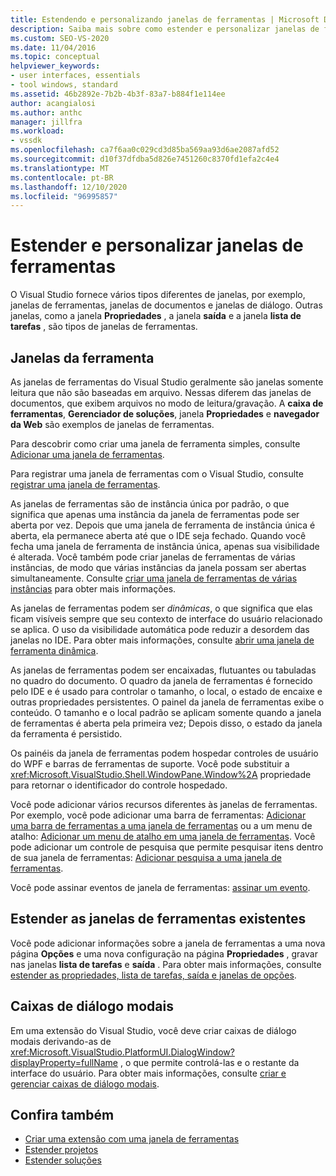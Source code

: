 ```yaml
---
title: Estendendo e personalizando janelas de ferramentas | Microsoft Docs
description: Saiba mais sobre como estender e personalizar janelas de ferramentas que o Visual Studio fornece, incluindo o janela Propriedades, a janela de saída e a janela de Lista de Tarefas.
ms.custom: SEO-VS-2020
ms.date: 11/04/2016
ms.topic: conceptual
helpviewer_keywords:
- user interfaces, essentials
- tool windows, standard
ms.assetid: 46b2892e-7b2b-4b3f-83a7-b884f1e114ee
author: acangialosi
ms.author: anthc
manager: jillfra
ms.workload:
- vssdk
ms.openlocfilehash: ca7f6aa0c029cd3d85ba569aa93d6ae2087afd52
ms.sourcegitcommit: d10f37dfdba5d826e7451260c8370fd1efa2c4e4
ms.translationtype: MT
ms.contentlocale: pt-BR
ms.lasthandoff: 12/10/2020
ms.locfileid: "96995857"
---
```

# <a name="extend-and-customize-tool-windows"></a>Estender e personalizar janelas de ferramentas
O Visual Studio fornece vários tipos diferentes de janelas, por exemplo, janelas de ferramentas, janelas de documentos e janelas de diálogo. Outras janelas, como a janela **Propriedades** , a janela **saída** e a janela **lista de tarefas** , são tipos de janelas de ferramentas.

## <a name="tool-windows"></a>Janelas da ferramenta
 As janelas de ferramentas do Visual Studio geralmente são janelas somente leitura que não são baseadas em arquivo. Nessas diferem das janelas de documentos, que exibem arquivos no modo de leitura/gravação. A **caixa de ferramentas**, **Gerenciador de soluções**, janela **Propriedades** e **navegador da Web** são exemplos de janelas de ferramentas.

 Para descobrir como criar uma janela de ferramenta simples, consulte [Adicionar uma janela de ferramentas](../extensibility/adding-a-tool-window.md).

 Para registrar uma janela de ferramentas com o Visual Studio, consulte [registrar uma janela de ferramentas](../extensibility/registering-a-tool-window.md).

 As janelas de ferramentas são de instância única por padrão, o que significa que apenas uma instância da janela de ferramentas pode ser aberta por vez. Depois que uma janela de ferramenta de instância única é aberta, ela permanece aberta até que o IDE seja fechado. Quando você fecha uma janela de ferramenta de instância única, apenas sua visibilidade é alterada. Você também pode criar janelas de ferramentas de várias instâncias, de modo que várias instâncias da janela possam ser abertas simultaneamente. Consulte [criar uma janela de ferramentas de várias instâncias](../extensibility/creating-a-multi-instance-tool-window.md) para obter mais informações.

 As janelas de ferramentas podem ser *dinâmicas*, o que significa que elas ficam visíveis sempre que seu contexto de interface do usuário relacionado se aplica. O uso da visibilidade automática pode reduzir a desordem das janelas no IDE. Para obter mais informações, consulte [abrir uma janela de ferramenta dinâmica](../extensibility/opening-a-dynamic-tool-window.md).

 As janelas de ferramentas podem ser encaixadas, flutuantes ou tabuladas no quadro do documento. O quadro da janela de ferramentas é fornecido pelo IDE e é usado para controlar o tamanho, o local, o estado de encaixe e outras propriedades persistentes. O painel da janela de ferramentas exibe o conteúdo. O tamanho e o local padrão se aplicam somente quando a janela de ferramentas é aberta pela primeira vez; Depois disso, o estado da janela da ferramenta é persistido.

 Os painéis da janela de ferramentas podem hospedar controles de usuário do WPF e barras de ferramentas de suporte. Você pode substituir a <xref:Microsoft.VisualStudio.Shell.WindowPane.Window%2A> propriedade para retornar o identificador do controle hospedado.

 Você pode adicionar vários recursos diferentes às janelas de ferramentas. Por exemplo, você pode adicionar uma barra de ferramentas: [Adicionar uma barra de ferramentas a uma janela de ferramentas](../extensibility/adding-a-toolbar-to-a-tool-window.md) ou a um menu de atalho: [Adicionar um menu de atalho em uma janela de ferramentas](../extensibility/adding-a-shortcut-menu-in-a-tool-window.md). Você pode adicionar um controle de pesquisa que permite pesquisar itens dentro de sua janela de ferramentas: [Adicionar pesquisa a uma janela de ferramentas](../extensibility/adding-search-to-a-tool-window.md).

 Você pode assinar eventos de janela de ferramentas: [assinar um evento](../extensibility/subscribing-to-an-event.md).

## <a name="extend-existing-tool-windows"></a>Estender as janelas de ferramentas existentes
 Você pode adicionar informações sobre a janela de ferramentas a uma nova página **Opções** e uma nova configuração na página **Propriedades** , gravar nas janelas **lista de tarefas** e **saída** . Para obter mais informações, consulte [estender as propriedades, lista de tarefas, saída e janelas de opções](../extensibility/extending-the-properties-task-list-output-and-options-windows.md).

## <a name="modal-dialog-boxes"></a>Caixas de diálogo modais
 Em uma extensão do Visual Studio, você deve criar caixas de diálogo modais derivando-as de <xref:Microsoft.VisualStudio.PlatformUI.DialogWindow?displayProperty=fullName> , o que permite controlá-las e o restante da interface do usuário. Para obter mais informações, consulte [criar e gerenciar caixas de diálogo modais](../extensibility/creating-and-managing-modal-dialog-boxes.md).

## <a name="see-also"></a>Confira também
- [Criar uma extensão com uma janela de ferramentas](../extensibility/creating-an-extension-with-a-tool-window.md)
- [Estender projetos](../extensibility/extending-projects.md)
- [Estender soluções](../extensibility/extending-solutions.md)
